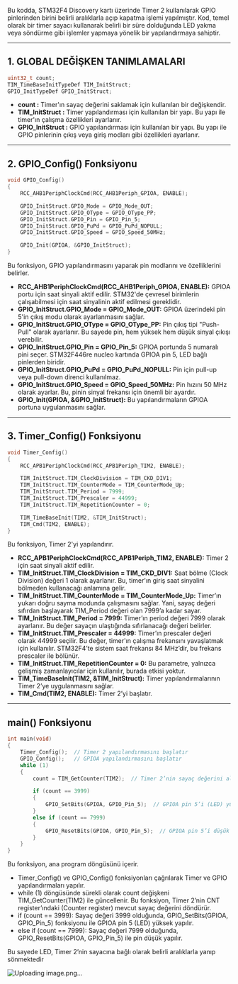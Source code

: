 Bu kodda, STM32F4 Discovery kartı üzerinde Timer 2 kullanılarak GPIO pinlerinden birini belirli aralıklarla açıp kapatma işlemi yapılmıştır.
Kod, temel olarak bir timer sayacı kullanarak belirli bir süre dolduğunda LED yakma veya söndürme gibi işlemler yapmaya yönelik bir yapılandırmaya sahiptir.

--------------------------------------------------------------------------------------------------------------------------------------------------------------

## 1. GLOBAL DEĞİŞKEN TANIMLAMALARI

```c
uint32_t count;
TIM_TimeBaseInitTypeDef TIM_InitStruct;
GPIO_InitTypeDef GPIO_InitStruct;
```
* **count :** Timer'ın sayaç değerini saklamak için kullanılan bir değişkendir.
* **TIM_InitStruct :** Timer yapılandırması için kullanılan bir yapı. Bu yapı ile timer'ın çalışma özellikleri ayarlanır.
* **GPIO_InitStruct :** GPIO yapılandırması için kullanılan bir yapı. Bu yapı ile GPIO pinlerinin çıkış veya giriş modları gibi özellikleri ayarlanır.

--------------------------------------------------------------------------------------------------------------------------------------------------------------

## 2. GPIO_Config() Fonksiyonu 

```c
void GPIO_Config()
{
    RCC_AHB1PeriphClockCmd(RCC_AHB1Periph_GPIOA, ENABLE);

    GPIO_InitStruct.GPIO_Mode = GPIO_Mode_OUT;
    GPIO_InitStruct.GPIO_OType = GPIO_OType_PP;
    GPIO_InitStruct.GPIO_Pin = GPIO_Pin_5;
    GPIO_InitStruct.GPIO_PuPd = GPIO_PuPd_NOPULL;
    GPIO_InitStruct.GPIO_Speed = GPIO_Speed_50MHz;

    GPIO_Init(GPIOA, &GPIO_InitStruct);
}
```

Bu fonksiyon, GPIO yapılandırmasını yaparak pin modlarını ve özelliklerini belirler. 

* **RCC_AHB1PeriphClockCmd(RCC_AHB1Periph_GPIOA, ENABLE):** GPIOA portu için saat sinyali aktif edilir. STM32'de çevresel birimlerin çalışabilmesi için saat sinyalinin aktif edilmesi gereklidir.
* **GPIO_InitStruct.GPIO_Mode = GPIO_Mode_OUT:** GPIOA üzerindeki pin 5'in çıkış modu olarak ayarlanmasını sağlar.
* **GPIO_InitStruct.GPIO_OType = GPIO_OType_PP:** Pin çıkış tipi "Push-Pull" olarak ayarlanır. Bu sayede pin, hem yüksek hem düşük sinyal çıkışı verebilir.
* **GPIO_InitStruct.GPIO_Pin = GPIO_Pin_5:** GPIOA portunda 5 numaralı pini seçer. STM32F446re nucleo kartında GPIOA pin 5, LED bağlı pinlerden biridir.
* **GPIO_InitStruct.GPIO_PuPd = GPIO_PuPd_NOPULL:** Pin için pull-up veya pull-down direnci kullanılmaz.
* **GPIO_InitStruct.GPIO_Speed = GPIO_Speed_50MHz:** Pin hızını 50 MHz olarak ayarlar. Bu, pinin sinyal frekansı için önemli bir ayardır.
* **GPIO_Init(GPIOA, &GPIO_InitStruct):** Bu yapılandırmaların GPIOA portuna uygulanmasını sağlar.

--------------------------------------------------------------------------------------------------------------------------------------------------------------

## 3. Timer_Config() Fonksiyonu

```c
void Timer_Config()
{
    RCC_APB1PeriphClockCmd(RCC_APB1Periph_TIM2, ENABLE);

    TIM_InitStruct.TIM_ClockDivision = TIM_CKD_DIV1;
    TIM_InitStruct.TIM_CounterMode = TIM_CounterMode_Up;
    TIM_InitStruct.TIM_Period = 7999;
    TIM_InitStruct.TIM_Prescaler = 44999;
    TIM_InitStruct.TIM_RepetitionCounter = 0;

    TIM_TimeBaseInit(TIM2, &TIM_InitStruct);
    TIM_Cmd(TIM2, ENABLE);
}
```

Bu fonksiyon, Timer 2'yi yapılandırır.

* **RCC_APB1PeriphClockCmd(RCC_APB1Periph_TIM2, ENABLE):** Timer 2 için saat sinyali aktif edilir.
* **TIM_InitStruct.TIM_ClockDivision = TIM_CKD_DIV1:** Saat bölme (Clock Division) değeri 1 olarak ayarlanır. Bu, timer'ın giriş saat sinyalini bölmeden kullanacağı anlamına gelir.
* **TIM_InitStruct.TIM_CounterMode = TIM_CounterMode_Up:** Timer’ın yukarı doğru sayma modunda çalışmasını sağlar. Yani, sayaç değeri sıfırdan başlayarak TIM_Period değeri olan 7999’a kadar sayar.
* **TIM_InitStruct.TIM_Period = 7999:** Timer’ın period değeri 7999 olarak ayarlanır. Bu değer sayaçın ulaştığında sıfırlanacağı değeri belirler.
* **TIM_InitStruct.TIM_Prescaler = 44999:** Timer’ın prescaler değeri olarak 44999 seçilir. Bu değer, timer'ın çalışma frekansını yavaşlatmak için kullanılır. STM32F4’te sistem saat frekansı 84 MHz’dir, bu frekans prescaler ile bölünür.
* **TIM_InitStruct.TIM_RepetitionCounter = 0:** Bu parametre, yalnızca gelişmiş zamanlayıcılar için kullanılır, burada etkisi yoktur.
* **TIM_TimeBaseInit(TIM2, &TIM_InitStruct):** Timer yapılandırmalarının Timer 2’ye uygulanmasını sağlar.
* **TIM_Cmd(TIM2, ENABLE):** Timer 2’yi başlatır.

--------------------------------------------------------------------------------------------------------------------------------------------------------------

## main() Fonksiyonu

```c
int main(void)
{
    Timer_Config();  // Timer 2 yapılandırmasını başlatır
    GPIO_Config();   // GPIOA yapılandırmasını başlatır
    while (1)
    {
        count = TIM_GetCounter(TIM2);  // Timer 2’nin sayaç değerini alır

        if (count == 3999)
        {
            GPIO_SetBits(GPIOA, GPIO_Pin_5);  // GPIOA pin 5’i (LED) yüksek yap
        }
        else if (count == 7999)
        {
            GPIO_ResetBits(GPIOA, GPIO_Pin_5);  // GPIOA pin 5’i düşük yap
        }
    }
}
```
Bu fonksiyon, ana program döngüsünü içerir.

* Timer_Config() ve GPIO_Config() fonksiyonları çağrılarak Timer ve GPIO yapılandırmaları yapılır.
* while (1) döngüsünde sürekli olarak count değişkeni TIM_GetCounter(TIM2) ile güncellenir. Bu fonksiyon, Timer 2’nin CNT register’ındaki (Counter register) mevcut sayaç değerini döndürür.
* if (count == 3999): Sayaç değeri 3999 olduğunda, GPIO_SetBits(GPIOA, GPIO_Pin_5) fonksiyonu ile GPIOA pin 5 (LED) yüksek yapılır.
* else if (count == 7999): Sayaç değeri 7999 olduğunda, GPIO_ResetBits(GPIOA, GPIO_Pin_5) ile pin düşük yapılır.

Bu sayede LED, Timer 2’nin sayacına bağlı olarak belirli aralıklarla yanıp sönmektedir


![Uploading image.png…]()































